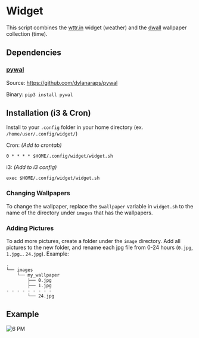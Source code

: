 # Widget

This script combines the [wttr.in](https://github.com/chubin/wttr.in#supported-output-formats-and-views) widget (weather) and the [dwall](https://github.com/adi1090x/dynamic-wallpaper) wallpaper collection (time).

## Dependencies
### [pywal](https://github.com/dylanaraps/pywal)

Source: https://github.com/dylanaraps/pywal

Binary: `pip3 install pywal`

## Installation (i3 & Cron)
Install to your `.config` folder in your home directory (ex. `/home/user/.config/widget/`)

Cron: *(Add to crontab)*

`0 * * * * $HOME/.config/widget/widget.sh`

i3: *(Add to i3 config)*

`exec $HOME/.config/widget/widget.sh`


### Changing Wallpapers
To change the wallpaper, replace the `$wallpaper` variable in `widget.sh` to the name of the directory under `images` that has the wallpapers.

### Adding Pictures
To add more pictures, create a folder under the `image` directory. Add all pictures to the new folder, and rename each jpg file from 0-24 hours (`0.jpg`, `1.jpg`... `24.jpg`).
Example:
```
.
└── images
    └── my_wallpaper
        ├── 0.jpg
        ├── 1.jpg
- - - - - - - - -
        └── 24.jpg
```
## Example
![6 PM](https://github.com/emorchy/widget/blob/main/example.png?raw=true)
